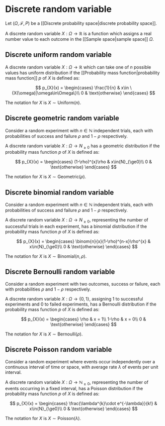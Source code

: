 # Discrete random variable

Let $(\Omega, \mathcal{F}, P)$ be a [[Discrete probability space|discrete probability space]].

A discrete random variable $X:\Omega\to\mathbb{R}$ is a function which assigns a real number value to each outcome in the [[Sample space|sample space]] $\Omega$.

## Discrete uniform random variable

A discrete random variable $X:\Omega\to\mathbb{R}$ which can take one of $n$ possible values has uniform distribution if the [[Probability mass function|probability mass function]] $p$ of $X$ is defined as:

$$
p_{X}(x) = 
\begin{cases}
\frac{1}{n} & x\in \{X(\omega)|\omega\in\Omega\}\\
 0          & \text{otherwise}
\end{cases}
$$

The notation for $X$ is $X\sim\text{Uniform}(n)$.

## Discrete geometric random variable

Consider a random experiment with $n \in \mathbb{N}$ independent trials, each with probabilities of success and failure $\rho$ and $1-\rho$ respectively.

A discrete random variable $X:\Omega\to{N}_{\ge0}$ has a geometric distribution if the probability mass function $p$ of $X$ is defined as:

$$
p_{X}(x) =
\begin{cases}
(1-\rho)^{x}\rho & x\in{N}_{\ge0}\\
0                & \text{otherwise}
\end{cases}
$$

The notation for $X$ is $X\sim\text{Geometric}(\rho)$.

## Discrete binomial random variable

Consider a random experiment with $n \in \mathbb{N}$ independent trials, each with probabilities of success and failure $\rho$ and $1-\rho$ respectively.

A discrete random variable $X:\Omega\to{N}_{\ge0}$, representing the number of successful trials in each experiment, has a binomial distribution if the probability mass function $p$ of $X$ is defined as:

$$
p_{X}(x) = 
\begin{cases}
\binom{n}{x}(1-\rho)^{n-x}\rho^{x} & x\in{N}_{\ge0}\\
0           & \text{otherwise}
\end{cases}
$$

The notation for $X$ is $X\sim\text{Binomial}(n,\rho)$.

## Discrete Bernoulli random variable

Consider a random experiment with two outcomes, success or failure, each with probabilities $\rho$ and $1-\rho$ respectively.

A discrete random variable $X:\Omega\to\{0,1\}$, assigning $1$ to successful experiments and $0$ to failed experiments, has a Bernoulli distribution if the probability mass function $p$ of $X$ is defined as:

$$
p_{X}(x) = 
\begin{cases}
\rho   & x = 1\\
1-\rho & x = 0\\
0      & \text{otherwise}
\end{cases}
$$

The notation for $X$ is $X\sim\text{Bernoulli}(\rho)$.

## Discrete Poisson random variable

Consider a random experiment where events occur independently over a continuous interval of time or space, with average rate $\lambda$ of events per unit interval.

A discrete random variable $X:\Omega\to\mathbb{N}_{\ge0}$, representing the number of events occurring in a fixed interval, has a Poisson distribution if the probability mass function $p$ of $X$ is defined as:

$$
p_{X}(x) = 
\begin{cases}
\frac{\lambda^{k}\cdot e^{-\lambda}}{k!} & x\in{N}_{\ge0}\\
0           & \text{otherwise}
\end{cases}
$$

The notation for $X$ is $X\sim\text{Poisson}(\lambda)$.
